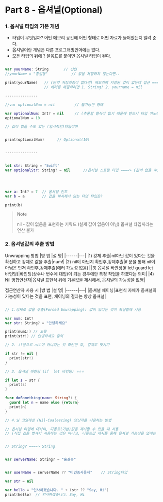 # Part 8 - 옵셔널(Optional)

### 1. 옵셔널 타입의 기본 개념
 - 타입이 무엇일까? 어떤 메모리 공간에 어떤 형태로 어떤 자료가 들어있는지 알려 준다.
 - 옵셔널이란 개념은 다른 프로그래밍언어에는 없다.
 - 모든 타입의 뒤에 ? 물음표를 붙이면 옵셔널 타입이 된다.


```Swift

var yourName: String       // 선언
//yourName = "홍길동"           // 값을 저장하지 않는다면..

print(yourName)   // (만약 저장과정이 없다면) 메모리에 저장된 값이 없는데 접근 ===> 🔸"에러"
                  // 에러를 해결하려면 1. String? 2. yourname = nil

---------------

//var optionalNum = nil         // 불가능한 형태

var optionalNum: Int? = nil     // (추론할 형식이 없기 때문에 반드시 타입 어노테이션으로 초기화해야됨)
optionalNum = 10

// 값이 없을 수도 있는 (임시적인)타입이야


print(optionalNum)      // Optional(10)


---------------


let str: String = "Swift"
var optionalStr: String? = nil      //옵셔널 스트링 타입 ====> (값이 없을 수도 있는 타입이다)




var a: Int? = 7  // 옵셔널 인트
var b = a        // 값을 복사해서 담는 다면 타입은?

print(b)

```
> Note
>
> nil - 값이 없음을 표현하는 키워드 (실제 값이 없음이 아님)
> 옵셔널 타입끼리는 연산 불가


### 2. 옵셔널값의 추출 방법

Unwrapping 방법
|방 법 |설 명|
|------|---|
|1) 강제 추출|nil아닌 값이 있다는 것을 확신하고 강제로 값을 추출|num!|
|2) nil이 아닌지 확인후,강제추출|if 문을 통해 nil이 아님은 먼저 확인후,강제추출(에러 가능성 없음)|
|3) 옵셔널 바인딩(if let/ guard let 바인딩)|바인딩(상수나 변수에 대입)이 되는 경우에만 특정 작업을 하겠다는 의미|
|4) Nil 병합연산자|옵셔널 표현식 뒤에 기본값을 제시해서, 옵셔널의 가능성을 없앰|   



접근연산자 사용 시
|방 법 |설 명|
|------|---|
|옵셔널 체이닝|표현식 자체가 옵셔널의 가능성이 있다는 것을 표현, 체이닝의 결과는 항상 옵셔널|

```Swift

// 1.강제로 값을 추출(Forced Unwrapping): 값이 있다는 것이 확실할때 사용

var num: Int?
var str: String? = "안녕하세요"

print(num1!) // 오류
print(str!) // 안녕하세요 출력

// 2. if문으로 nil이 아니라는 것 확인한 후, 강제로 벗기기

if str != nil {
  print(str!)
}

// 3. 옵셔널 바인딩 (if  let 바인딩) ⭐️⭐️⭐️

if let s = str {
  print(s)
}

func doSomething(name: String?) {
  guard let n = name else {return}
  print(n)
}

// 4.닐 코얼레싱 (Nil-Coalescing) 연산자를 사용하는 방법

// 옵셔널 타입에 대하여, 디폴트(기본)값을 제시할 수 있을 때 사용
// (직접 값을 벗겨서 사용하는 것은 아니고, 디폴트값 제시를 통해 옵셔널 가능성을 없애는 방법)


// String? ====> String


var serverName: String? = "홍길동"


var userName = serverName ?? "미인증사용자"    // String타입

var str = nil

var hello = "인사하겠습니다. " + (str ?? "Say, Hi")
print(hello)  // 인사하겠습니다. Say, Hi




```
